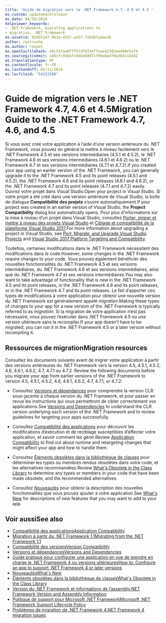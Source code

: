 ```yaml
---
title: 'Guide de migration vers le .NET Framework 4.7, 4.6 et 4.5 '
ms.custom: updateeachrelease
ms.date: 04/10/2018
helpviewer_keywords:
- .NET Framework, migrating applications to
- migration, .NET Framework
ms.assetid: 02d55147-9b3a-4557-a45f-fa936fadae3b
author: rpetrusha
ms.author: ronpet
ms.openlocfilehash: e9c537aa8fff5fdf823effeae42382ee499efaf4
ms.sourcegitcommit: a36cfc9dbbfc04bd88971f96e8a3f8e283c15d42
ms.translationtype: HT
ms.contentlocale: fr-FR
ms.lasthandoff: 01/11/2019
ms.locfileid: "54221500"
---
```

# <a name="migration-guide-to-the-net-framework-47-46-and-45"></a><span data-ttu-id="8ac43-102">Guide de migration vers le .NET Framework 4.7, 4.6 et 4.5</span><span class="sxs-lookup"><span data-stu-id="8ac43-102">Migration Guide to the .NET Framework 4.7, 4.6, and 4.5</span></span>

<span data-ttu-id="8ac43-103">Si vous avez créé votre application à l’aide d’une version antérieure du .NET Framework, vous pouvez en général la mettre à niveau facilement vers le .NET Framework 4.5 et ses versions intermédiaires (4.5.1 et 4.5.2), le .NET Framework 4.6 et ses versions intermédiaires (4.6.1 et 4.6.2) ou le .NET Framework 4.7 et ses versions intermédiaires (4.7.1 et 4.7.2).</span><span class="sxs-lookup"><span data-stu-id="8ac43-103">If you created your app using an earlier version of the .NET Framework, you can generally upgrade it to the .NET Framework 4.5 and its point releases (4.5.1 and 4.5.2), the .NET Framework 4.6 and its point releases (4.6.1 and 4.6.2), or the .NET Framework 4.7 and its point releases (4.7.1 and 4.7.2) easily.</span></span> <span data-ttu-id="8ac43-104">Ouvrez votre projet dans Visual Studio.</span><span class="sxs-lookup"><span data-stu-id="8ac43-104">Open your project in Visual Studio.</span></span> <span data-ttu-id="8ac43-105">Si votre projet a été créé dans une version antérieure de Visual Studio, la boîte de dialogue **Compatibilité des projets** s’ouvre automatiquement.</span><span class="sxs-lookup"><span data-stu-id="8ac43-105">If your project was created in an earlier version of Visual Studio, the **Project Compatibility** dialog box automatically opens.</span></span> <span data-ttu-id="8ac43-106">Pour plus d’informations sur la mise à niveau d’un projet dans Visual Studio, consultez [Porter, migrer et mettre à niveau des projets Visual Studio](/visualstudio/porting/port-migrate-and-upgrade-visual-studio-projects) et [Ciblage et compatibilité de la plateforme Visual Studio 2017](/visualstudio/productinfo/vs2017-compatibility-vs).</span><span class="sxs-lookup"><span data-stu-id="8ac43-106">For more information about upgrading a project in Visual Studio, see [Port, Migrate, and Upgrade Visual Studio Projects](/visualstudio/porting/port-migrate-and-upgrade-visual-studio-projects) and [Visual Studio 2017 Platform Targeting and Compatibility](/visualstudio/productinfo/vs2017-compatibility-vs).</span></span>

 <span data-ttu-id="8ac43-107">Toutefois, certaines modifications dans le .NET Framework nécessitent des modifications dans le code.</span><span class="sxs-lookup"><span data-stu-id="8ac43-107">However, some changes in the .NET Framework require changes to your code.</span></span> <span data-ttu-id="8ac43-108">Vous pouvez également bénéficier des nouvelles fonctionnalités du .NET Framework 4.5 et ses versions intermédiaires, du .NET Framework 4.6 et ses versions intermédiaires, ainsi que du .NET Framework 4.7 et ses versions intermédiaires.</span><span class="sxs-lookup"><span data-stu-id="8ac43-108">You may also want to take advantage of functionality that is new in the .NET Framework 4.5 and its point releases, in the .NET Framework 4.6 and its point releases, or in the .NET Framework 4.7 and its point releases.</span></span> <span data-ttu-id="8ac43-109">Le fait d’apporter ces types de modifications à votre application pour obtenir une nouvelle version du .NET Framework est généralement appelé *migration*.</span><span class="sxs-lookup"><span data-stu-id="8ac43-109">Making these types of changes to your app for a new version of the .NET Framework is typically referred to as *migration*.</span></span> <span data-ttu-id="8ac43-110">Si la migration de votre application n’est pas nécessaire, vous pouvez l’exécuter dans .NET Framework 4.5 ou une version ultérieure sans la recompiler.</span><span class="sxs-lookup"><span data-stu-id="8ac43-110">If your app doesn't have to be migrated, you can run it in the .NET Framework 4.5 or a later version without recompiling it.</span></span>

## <a name="migration-resources"></a><span data-ttu-id="8ac43-111">Ressources de migration</span><span class="sxs-lookup"><span data-stu-id="8ac43-111">Migration resources</span></span>

<span data-ttu-id="8ac43-112">Consultez les documents suivants avant de migrer votre application à partir des versions antérieures du .NET Framework vers la version 4.5, 4.5.1, 4.5.2, 4.6, 4.6.1, 4.6.2, 4.7, 4.7.1 ou 4.7.2 :</span><span class="sxs-lookup"><span data-stu-id="8ac43-112">Review the following documents before you migrate your app from earlier versions of the .NET Framework to version 4.5, 4.5.1, 4.5.2, 4.6, 4.6.1, 4.6.2, 4.7, 4.7.1, or 4.7.2:</span></span>

- <span data-ttu-id="8ac43-113">Consultez [Versions et dépendances](versions-and-dependencies.md) pour comprendre la version CLR sous-jacente à chaque version du .NET Framework, et pour passer en revue les instructions qui vous permettront de cibler correctement vos applications.</span><span class="sxs-lookup"><span data-stu-id="8ac43-113">See [Versions and Dependencies](versions-and-dependencies.md) to understand the CLR version underlying each version of the .NET Framework and to review guidelines for targeting your apps successfully.</span></span>

- <span data-ttu-id="8ac43-114">Consultez [Compatibilité des applications](application-compatibility.md) pour découvrir les modifications d’exécution et de reciblage susceptibles d’affecter votre application, et savoir comment les gérer.</span><span class="sxs-lookup"><span data-stu-id="8ac43-114">Review [Application Compatibility](application-compatibility.md) to find out about runtime and retargeting changes that might affect your app and how to handle them.</span></span>

- <span data-ttu-id="8ac43-115">Consultez [Éléments obsolètes dans la bibliothèque de classes](../whats-new/whats-obsolete.md) pour déterminer les types ou membres rendus obsolètes dans votre code, et les alternatives recommandées.</span><span class="sxs-lookup"><span data-stu-id="8ac43-115">Review [What's Obsolete in the Class Library](../whats-new/whats-obsolete.md) to determine any types or members in your code that have been made obsolete, and the recommended alternatives.</span></span>

- <span data-ttu-id="8ac43-116">Consultez [Nouveautés](../whats-new/index.md) pour obtenir la description des nouvelles fonctionnalités que vous pouvez ajouter à votre application.</span><span class="sxs-lookup"><span data-stu-id="8ac43-116">See [What's New](../whats-new/index.md) for descriptions of new features that you may want to add to your app.</span></span>

## <a name="see-also"></a><span data-ttu-id="8ac43-117">Voir aussi</span><span class="sxs-lookup"><span data-stu-id="8ac43-117">See also</span></span>

- [<span data-ttu-id="8ac43-118">Compatibilité des applications</span><span class="sxs-lookup"><span data-stu-id="8ac43-118">Application Compatibility</span></span>](application-compatibility.md)
- [<span data-ttu-id="8ac43-119">Migration à partir du .NET Framework 1.1</span><span class="sxs-lookup"><span data-stu-id="8ac43-119">Migrating from the .NET Framework 1.1</span></span>](migrating-from-the-net-framework-1-1.md)
- [<span data-ttu-id="8ac43-120">Compatibilité des versions</span><span class="sxs-lookup"><span data-stu-id="8ac43-120">Version Compatibility</span></span>](version-compatibility.md)
- [<span data-ttu-id="8ac43-121">Versions et dépendances</span><span class="sxs-lookup"><span data-stu-id="8ac43-121">Versions and Dependencies</span></span>](versions-and-dependencies.md)
- [<span data-ttu-id="8ac43-122">Guide pratique pour configurer une application en vue de prendre en charge le .NET Framework 4 ou versions ultérieures</span><span class="sxs-lookup"><span data-stu-id="8ac43-122">How to: Configure an app to support .NET Framework 4 or later versions</span></span>](how-to-configure-an-app-to-support-net-framework-4-or-4-5.md)
- [<span data-ttu-id="8ac43-123">Nouveautés</span><span class="sxs-lookup"><span data-stu-id="8ac43-123">What's New</span></span>](../whats-new/index.md)
- [<span data-ttu-id="8ac43-124">Éléments obsolètes dans la bibliothèque de classes</span><span class="sxs-lookup"><span data-stu-id="8ac43-124">What's Obsolete in the Class Library</span></span>](../whats-new/whats-obsolete.md)
- [<span data-ttu-id="8ac43-125">Version du .NET Framework et informations de l’assembly</span><span class="sxs-lookup"><span data-stu-id="8ac43-125">.NET Framework Version and Assembly Information</span></span>](https://go.microsoft.com/fwlink/?LinkId=201701)
- [<span data-ttu-id="8ac43-126">Politique de support pour Microsoft .NET Framework</span><span class="sxs-lookup"><span data-stu-id="8ac43-126">Microsoft .NET Framework Support Lifecycle Policy</span></span>](https://go.microsoft.com/fwlink/?LinkId=196607)
- [<span data-ttu-id="8ac43-127">Problèmes de migration de .NET Framework 4</span><span class="sxs-lookup"><span data-stu-id="8ac43-127">.NET Framework 4 migration issues</span></span>](net-framework-4-migration-issues.md)